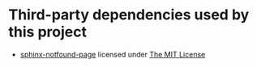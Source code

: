 # Third-party dependencies used by this project

-   [sphinx-notfound-page](https://github.com/readthedocs/sphinx-notfound-page/blob/main/notfound/) licensed under [The MIT License](https://opensource.org/licenses/MIT)
